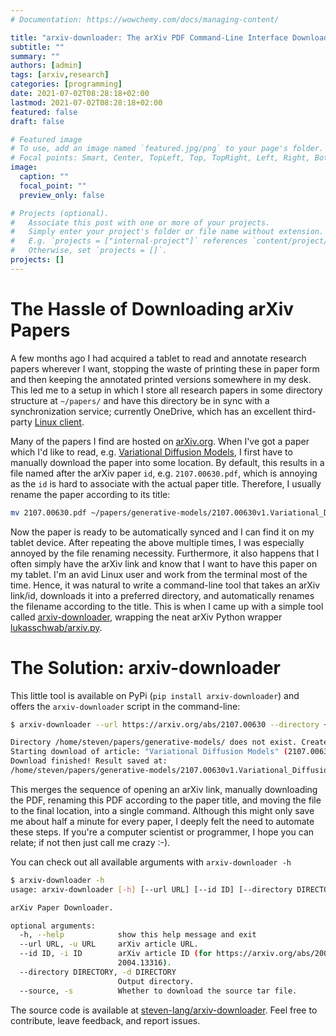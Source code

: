 ```yaml
---
# Documentation: https://wowchemy.com/docs/managing-content/

title: "arxiv-downloader: The arXiv PDF Command-Line Interface Downloader"
subtitle: ""
summary: ""
authors: [admin]
tags: [arxiv,research]
categories: [programming]
date: 2021-07-02T08:28:18+02:00
lastmod: 2021-07-02T08:28:18+02:00
featured: false
draft: false

# Featured image
# To use, add an image named `featured.jpg/png` to your page's folder.
# Focal points: Smart, Center, TopLeft, Top, TopRight, Left, Right, BottomLeft, Bottom, BottomRight.
image: 
  caption: ""
  focal_point: ""
  preview_only: false

# Projects (optional).
#   Associate this post with one or more of your projects.
#   Simply enter your project's folder or file name without extension.
#   E.g. `projects = ["internal-project"]` references `content/project/deep-learning/index.md`.
#   Otherwise, set `projects = []`.
projects: []
---
```


# The Hassle of Downloading arXiv Papers

A few months ago I had acquired a tablet to read and annotate research papers wherever I want, stopping the waste of printing these in paper form and then keeping the annotated printed versions somewhere in my desk. This led me to a setup in which I store all research papers in some directory structure at `~/papers/` and have this directory be in sync with a synchronization service; currently OneDrive, which has an excellent third-party [Linux client](https://github.com/abraunegg/onedrive). 

Many of the papers I find are hosted on [arXiv.org](https://arxiv.org/). When I've got a paper which I'd like to read, e.g. [Variational Diffusion Models](https://arxiv.org/abs/2107.00630), I first have to manually download the paper into some location. By default, this results in a file named after the arXiv paper `id`, e.g. `2107.00630.pdf`, which is annoying as the `id` is hard to associate with the actual paper title. Therefore, I usually rename the paper according to its title:

```sh
mv 2107.00630.pdf ~/papers/generative-models/2107.00630v1.Variational_Diffusion_Models.pdf
```

Now the paper is ready to be automatically synced and I can find it on my tablet device. After repeating the above multiple times, I was especially annoyed by the file renaming necessity. Furthermore, it also happens that I often simply have the arXiv link and know that I want to have this paper on my tablet. I'm an avid Linux user and work from the terminal most of the time. Hence, it was natural to write a command-line tool that takes an arXiv link/id, downloads it into a preferred directory, and automatically renames the filename according to the title.  This is when I came up with a simple tool called [arxiv-downloader](https://github.com/steven-lang/arxiv-downloader), wrapping the neat arXiv Python wrapper [lukasschwab/arxiv.py](https://github.com/lukasschwab/arxiv.py).

# The Solution: arxiv-downloader

This little tool is available on PyPi (`pip install arxiv-downloader`) and offers the `arxiv-downloader` script in the command-line: 

```sh
$ arxiv-downloader --url https://arxiv.org/abs/2107.00630 --directory ~/papers/generative-models/

Directory /home/steven/papers/generative-models/ does not exist. Create? [y/n] y
Starting download of article: "Variational Diffusion Models" (2107.00630)
Download finished! Result saved at:
/home/steven/papers/generative-models/2107.00630v1.Variational_Diffusion_Models.pdf
```

This merges the sequence of opening an arXiv link, manually downloading the PDF, renaming this PDF according to the paper title, and moving the file to the final location, into a single command. Although this might only save me about half a minute for every paper, I deeply felt the need to automate these steps. If you're a computer scientist or programmer, I hope you can relate; if not then just call me crazy :-).

You can check out all available arguments with `arxiv-downloader -h`

```sh
$ arxiv-downloader -h
usage: arxiv-downloader [-h] [--url URL] [--id ID] [--directory DIRECTORY] [--source]

arXiv Paper Downloader.

optional arguments:
  -h, --help            show this help message and exit
  --url URL, -u URL     arXiv article URL.
  --id ID, -i ID        arXiv article ID (for https://arxiv.org/abs/2004.13316 this would be
                        2004.13316).
  --directory DIRECTORY, -d DIRECTORY
                        Output directory.
  --source, -s          Whether to download the source tar file.
```


The source code is available at [steven-lang/arxiv-downloader](https://github.com/steven-lang/arxiv-downloader). Feel free to contribute, leave feedback, and report issues.

